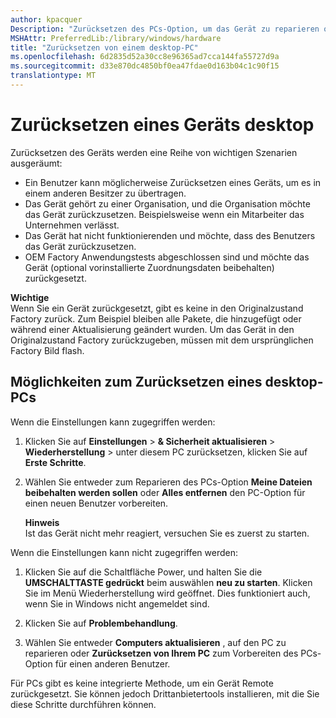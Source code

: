 ```yaml
---
author: kpacquer
Description: "Zurücksetzen des PCs-Option, um das Gerät zu reparieren oder einem anderen Besitzer zu übertragen."
MSHAttr: PreferredLib:/library/windows/hardware
title: "Zurücksetzen von einem desktop-PC"
ms.openlocfilehash: 6d2835d52a30cc8e96365ad7cca144fa55727d9a
ms.sourcegitcommit: d33e870dc4850bf0ea47fdae0d163b04c1c90f15
translationtype: MT
---
```

# <a name="resetting-a-desktop-device"></a>Zurücksetzen eines Geräts desktop


Zurücksetzen des Geräts werden eine Reihe von wichtigen Szenarien ausgeräumt:

-   Ein Benutzer kann möglicherweise Zurücksetzen eines Geräts, um es in einem anderen Besitzer zu übertragen.
-   Das Gerät gehört zu einer Organisation, und die Organisation möchte das Gerät zurückzusetzen. Beispielsweise wenn ein Mitarbeiter das Unternehmen verlässt.
-   Das Gerät hat nicht funktionierenden und möchte, dass des Benutzers das Gerät zurückzusetzen.
-   OEM Factory Anwendungstests abgeschlossen sind und möchte das Gerät (optional vorinstallierte Zuordnungsdaten beibehalten) zurückgesetzt.

**Wichtige**  
Wenn Sie ein Gerät zurückgesetzt, gibt es keine in den Originalzustand Factory zurück. Zum Beispiel bleiben alle Pakete, die hinzugefügt oder während einer Aktualisierung geändert wurden. Um das Gerät in den Originalzustand Factory zurückzugeben, müssen mit dem ursprünglichen Factory Bild flash.

 

## <a name="span-idwaystoresetadesktoppcspanspan-idwaystoresetadesktoppcspanspan-idwaystoresetadesktoppcspanways-to-reset-a-desktop-pc"></a><span id="Ways_to_reset_a_desktop_pc"></span><span id="ways_to_reset_a_desktop_pc"></span><span id="WAYS_TO_RESET_A_DESKTOP_PC"></span>Möglichkeiten zum Zurücksetzen eines desktop-PCs


Wenn die Einstellungen kann zugegriffen werden:

1. Klicken Sie auf **Einstellungen** &gt; **& Sicherheit aktualisieren** &gt; **Wiederherstellung** &gt; unter diesem PC zurücksetzen, klicken Sie auf **Erste Schritte**.

2. Wählen Sie entweder zum Reparieren des PCs-Option **Meine Dateien beibehalten werden sollen** oder **Alles entfernen** den PC-Option für einen neuen Benutzer vorbereiten.

    **Hinweis**  
    Ist das Gerät nicht mehr reagiert, versuchen Sie es zuerst zu starten.

Wenn die Einstellungen kann nicht zugegriffen werden:

1.  Klicken Sie auf die Schaltfläche Power, und halten Sie die **UMSCHALTTASTE gedrückt** beim auswählen **neu zu starten**.  Klicken Sie im Menü Wiederherstellung wird geöffnet. Dies funktioniert auch, wenn Sie in Windows nicht angemeldet sind.

2.  Klicken Sie auf **Problembehandlung**.

3.  Wählen Sie entweder **Computers aktualisieren** , auf den PC zu reparieren oder **Zurücksetzen von Ihrem PC** zum Vorbereiten des PCs-Option für einen anderen Benutzer.

    
Für PCs gibt es keine integrierte Methode, um ein Gerät Remote zurückgesetzt. Sie können jedoch Drittanbietertools installieren, mit die Sie diese Schritte durchführen können.
 





